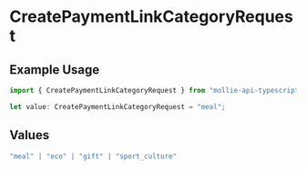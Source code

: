 # CreatePaymentLinkCategoryRequest

## Example Usage

```typescript
import { CreatePaymentLinkCategoryRequest } from "mollie-api-typescript/models/operations";

let value: CreatePaymentLinkCategoryRequest = "meal";
```

## Values

```typescript
"meal" | "eco" | "gift" | "sport_culture"
```